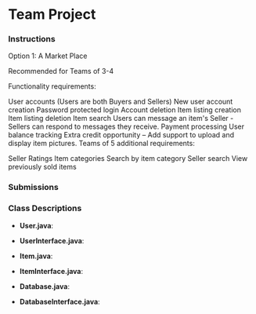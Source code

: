 # Team Project

### Instructions

Option 1: A Market Place

Recommended for Teams of 3-4

Functionality requirements:

User accounts (Users are both Buyers and Sellers)
New user account creation
Password protected login
Account deletion
Item listing creation
Item listing deletion
Item search
Users can message an item's Seller - Sellers can respond to messages they receive.
Payment processing
User balance tracking
Extra credit opportunity – Add support to upload and display item pictures.
Teams of 5 additional requirements:

Seller Ratings
Item categories
Search by item category
Seller search
View previously sold items


### Submissions


### Class Descriptions

- **User.java**: 

- **UserInterface.java**: 

- **Item.java**:

- **ItemInterface.java**:

- **Database.java**:

- **DatabaseInterface.java**: 


